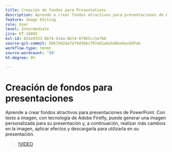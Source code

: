 ```yaml
---
title: Creación de fondos para Presentations
description: Aprende a crear fondos atractivos para presentaciones de PowerPoint
feature: Image Editing
role: User
level: Intermediate
jira: KT-14892
exl-id: 025e9333-8b74-414a-8b74-97965cc5e7b8
source-git-commit: 5067e02da7d74d366c797e81a6a5d0ee9ac69feb
workflow-type: tm+mt
source-wordcount: '59'
ht-degree: 0%

---
```


# Creación de fondos para presentaciones

Aprende a crear fondos atractivos para presentaciones de PowerPoint. Con texto a imagen, con tecnología de Adobe Firefly, puede generar una imagen personalizada para su presentación y, a continuación, realizar más cambios en la imagen, aplicar efectos y descargarla para utilizarla en su presentación.

>[!VIDEO](https://video.tv.adobe.com/v/3433978?quality=12&learn=on&hidetitle=true&captions=spa)
